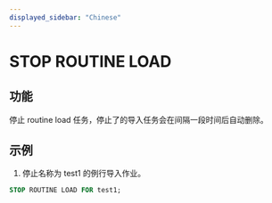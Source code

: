 ```yaml
---
displayed_sidebar: "Chinese"
---
```


# STOP ROUTINE LOAD

## 功能

停止 routine load 任务，停止了的导入任务会在间隔一段时间后自动删除。

## 示例

1. 停止名称为 test1 的例行导入作业。

```sql
STOP ROUTINE LOAD FOR test1;
```
